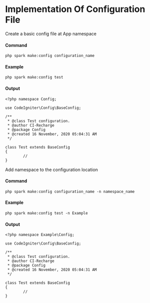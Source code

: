 # Implementation Of Configuration File
Create a basic config file at App namespace
#### Command
```$xslt
php spark make:config configuration_name
```
#### Example
```$xslt
php spark make:config test
```
#### Output
```$xslt
<?php namespace Config;

use CodeIgniter\Config\BaseConfig;

/**
 * @class Test configuration.
 * @author CI-Recharge
 * @package Config
 * @created 16 November, 2020 05:04:31 AM
 */

class Test extends BaseConfig
{
		//
}
```
Add namespace to the configuration location 
#### Command
```$xslt
php spark make:config configuration_name -n namespace_name
```
#### Example
```$xslt
php spark make:config test -n Example
```
#### Output
```$xslt
<?php namespace Example\Config;

use CodeIgniter\Config\BaseConfig;

/**
 * @class Test configuration.
 * @author CI-Recharge
 * @package Config
 * @created 16 November, 2020 05:04:31 AM
 */

class Test extends BaseConfig
{
		//
}
```

